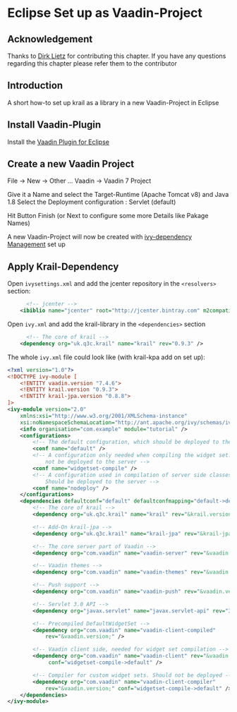 # Eclipse Set up as Vaadin-Project

## Acknowledgement

Thanks to [Dirk Lietz](https://github.com/Odhrean) for contributing this chapter.  If you have any questions regarding this chapter please refer them to the contributor
 
## Introduction
A short how-to set up krail as a library in a new Vaadin-Project in Eclipse

## Install Vaadin-Plugin
Install the [Vaadin Plugin for Eclipse](https://vaadin.com/eclipse)

## Create a new Vaadin Project
File -> New -> Other ...
Vaadin -> Vaadin 7 Project

Give it a Name and select the Target-Runtime (Apache Tomcat v8) and Java 1.8
Select the Deployment configuration : Servlet (default)

Hit Button Finish (or Next to configure some more Details like Pakage Names)

A new Vaadin-Project will now be created with [ivy-dependency Management](http://ant.apache.org/ivy/) set up

## Apply Krail-Dependency

Open ```ivysettings.xml``` and add the jcenter repository in the ```<resolvers>``` section:
```xml
	  <!-- jcenter -->
    <ibiblio name="jcenter" root="http://jcenter.bintray.com" m2compatible="true"/>
```

Open ```ivy.xml``` and add the krail-library in the ```<dependencies>``` section
```xml
	  <!-- The core of krail -->
  	<dependency org="uk.q3c.krail" name="krail" rev="0.9.3" />
```

The whole ```ivy.xml``` file could look like (with krail-kpa add on set up):
```xml 
<?xml version="1.0"?>
<!DOCTYPE ivy-module [
	<!ENTITY vaadin.version "7.4.6">
	<!ENTITY krail.version "0.9.3">
	<!ENTITY krail-jpa.version "0.8.8">
]>
<ivy-module version="2.0"
	xmlns:xsi="http://www.w3.org/2001/XMLSchema-instance"
	xsi:noNamespaceSchemaLocation="http://ant.apache.org/ivy/schemas/ivy.xsd">
	<info organisation="com.example" module="tutorial" />
	<configurations>
		<!-- The default configuration, which should be deployed to the server -->
		<conf name="default" />
		<!-- A configuration only needed when compiling the widget set. Should 
			not be deployed to the server -->
		<conf name="widgetset-compile" />
		<!-- A configuration used in compilation of server side classes only.
			Should be deployed to the server -->
		<conf name="nodeploy" />
	</configurations>
	<dependencies defaultconf="default" defaultconfmapping="default->default">
		<!-- The core of krail -->
		<dependency org="uk.q3c.krail" name="krail" rev="&krail.version;" />

		<!-- Add-On krail-jpa -->
		<dependency org="uk.q3c.krail" name="krail-jpa" rev="&krail-jpa.version;" />

		<!-- The core server part of Vaadin -->
		<dependency org="com.vaadin" name="vaadin-server" rev="&vaadin.version;" />

		<!-- Vaadin themes -->
		<dependency org="com.vaadin" name="vaadin-themes" rev="&vaadin.version;" />

		<!-- Push support -->
		<dependency org="com.vaadin" name="vaadin-push" rev="&vaadin.version;" />

		<!-- Servlet 3.0 API -->
		<dependency org="javax.servlet" name="javax.servlet-api" rev="3.0.1" conf="nodeploy->default" />

		<!-- Precompiled DefaultWidgetSet -->
		<dependency org="com.vaadin" name="vaadin-client-compiled"
			rev="&vaadin.version;" />

		<!-- Vaadin client side, needed for widget set compilation -->
		<dependency org="com.vaadin" name="vaadin-client" rev="&vaadin.version;"
			 conf="widgetset-compile->default" />

		<!-- Compiler for custom widget sets. Should not be deployed -->
		<dependency org="com.vaadin" name="vaadin-client-compiler"
			rev="&vaadin.version;" conf="widgetset-compile->default" />
	</dependencies>
</ivy-module>
```
